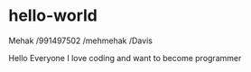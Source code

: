 # hello-world
Mehak /991497502 /mehmehak /Davis

Hello Everyone
I love coding and want to become programmer
